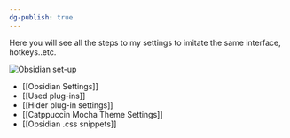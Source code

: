 ```yaml
---
dg-publish: true
---
```

Here you will see all the steps to my settings to imitate the same interface, hotkeys..etc.

![Obsidian set-up](https://i.imgur.com/yNf3Fs8.png)

- [[Obsidian Settings]]
- [[Used plug-ins]]
- [[Hider plug-in settings]]
- [[Catppuccin Mocha Theme Settings]]
- [[Obsidian .css snippets]]